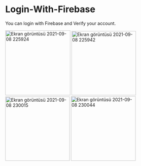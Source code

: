 # Login-With-Firebase
You can login with Firebase and Verify your account.



<img width="205" alt="Ekran görüntüsü 2021-09-08 225924" src="https://user-images.githubusercontent.com/84295038/132577514-cce104db-dec9-47f2-87e1-61b9f43492fe.png">


<img width="203" alt="Ekran görüntüsü 2021-09-08 225942" src="https://user-images.githubusercontent.com/84295038/132577541-7d6a7f57-215b-4970-8bbe-120a73c8dd07.png">


<img width="203" alt="Ekran görüntüsü 2021-09-08 230015" src="https://user-images.githubusercontent.com/84295038/132577562-e9041fb3-86d7-473e-be85-f9adff23a5f8.png">


<img width="204" alt="Ekran görüntüsü 2021-09-08 230044" src="https://user-images.githubusercontent.com/84295038/132577589-782f0c98-7d79-49d8-9296-2d7de4f411ac.png">

